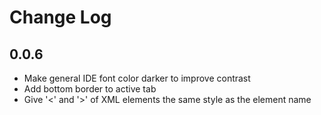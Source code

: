 # Change Log


## 0.0.6

* Make general IDE font color darker to improve contrast
* Add bottom border to active tab
* Give '<' and '>' of XML elements the same style as the element name